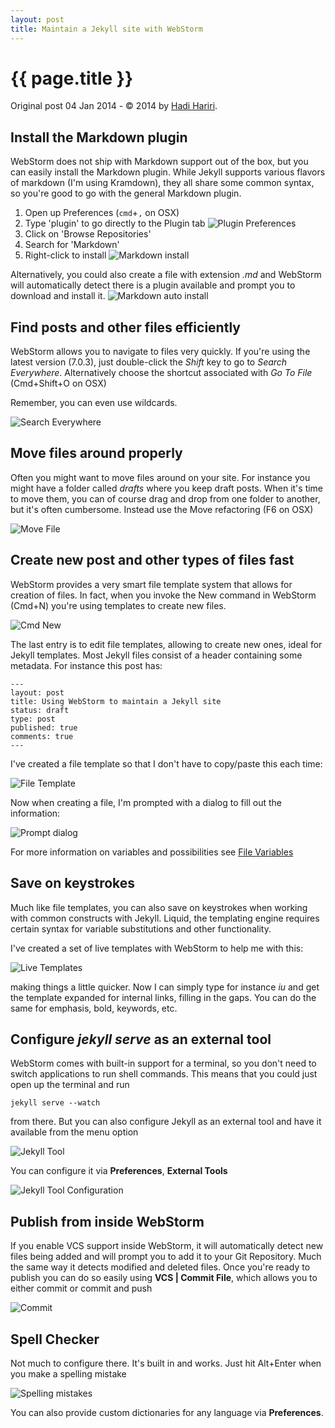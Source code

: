 ```yaml
---
layout: post
title: Maintain a Jekyll site with WebStorm
---
```


{{ page.title }}
================

<p class="meta">Original post 04 Jan 2014 - © 2014 by <a href="http://hadihariri.com/2014/01/04/using-webstorm-to-maintain-a-jekyll-site/" title="Permalink to Using WebStorm to maintain a Jekyll site – Hadi Hariri">Hadi Hariri</a>.</p>

## Install the Markdown plugin

WebStorm does not ship with Markdown support out of the box, but you can easily install the Markdown plugin. While Jekyll supports various flavors of markdown (I'm using Kramdown), they all share some common syntax, so you're good to go with the general Markdown plugin.

1. Open up Preferences (<code>cmd</code>+<code>,</code> on OSX)
2. Type 'plugin' to go directly to the Plugin tab ![Plugin Preferences][12]
3. Click on 'Browse Repositories'
4. Search for 'Markdown'
5. Right-click to install ![Markdown install][13]

Alternatively, you could also create a file with extension _.md_ and WebStorm will automatically detect there is a plugin available and prompt you to download and install it. ![Markdown auto install][14]

## Find posts and other files efficiently

WebStorm allows you to navigate to files very quickly. If you're using the latest version (7.0.3), just double-click the _Shift_ key to go to _Search Everywhere_. Alternatively choose the shortcut associated with _Go To File_ (Cmd+Shift+O on OSX)

Remember, you can even use wildcards.

![Search Everywhere][15]

## Move files around properly

Often you might want to move files around on your site. For instance you might have a folder called _drafts_ where you keep draft posts. When it's time to move them, you can of course drag and drop from one folder to another, but it's often cumbersome. Instead use the Move refactoring (F6 on OSX)

![Move File][16]

## Create new post and other types of files fast

WebStorm provides a very smart file template system that allows for creation of files. In fact, when you invoke the New command in WebStorm (Cmd+N) you're using templates to create new files.

![Cmd New][17]

The last entry is to edit file templates, allowing to create new ones, ideal for Jekyll templates. Most Jekyll files consist of a header containing some metadata. For instance this post has:


    ---
    layout: post
    title: Using WebStorm to maintain a Jekyll site
    status: draft
    type: post
    published: true
    comments: true
    ---


I've created a file template so that I don't have to copy/paste this each time:

![File Template][18]

Now when creating a file, I'm prompted with a dialog to fill out the information:

![Prompt dialog][19]

For more information on variables and possibilities see [File Variables][20]

## Save on keystrokes

Much like file templates, you can also save on keystrokes when working with common constructs with Jekyll. Liquid, the templating engine requires certain syntax for variable substitutions and other functionality.

I've created a set of live templates with WebStorm to help me with this:

![Live Templates][21]

making things a little quicker. Now I can simply type for instance _iu_ and get the template expanded for internal links, filling in the gaps. You can do the same for emphasis, bold, keywords, etc.

## Configure _jekyll serve_ as an external tool

WebStorm comes with built-in support for a terminal, so you don't need to switch applications to run shell commands. This means that you could just open up the terminal and run


    jekyll serve --watch


from there. But you can also configure Jekyll as an external tool and have it available from the menu option

![Jekyll Tool][22]

You can configure it via **Preferences**, **External Tools**

![Jekyll Tool Configuration][23]

## Publish from inside WebStorm

If you enable VCS support inside WebStorm, it will automatically detect new files being added and will prompt you to add it to your Git Repository. Much the same way it detects modified and deleted files. Once you're ready to publish you can do so easily using **VCS | Commit File**, which allows you to either commit or commit and push

![Commit][24]

## Spell Checker

Not much to configure there. It's built in and works. Just hit Alt+Enter when you make a spelling mistake

![Spelling mistakes][25]

You can also provide custom dictionaries for any language via **Preferences**.


[1]: http://hadihariri.com/
[2]: http://hadihariri.com/about/
[3]: http://hadihariri.com/posts/
[4]: http://hadihariri.com/talks/
[5]: http://hadihariri.com/projects/
[6]: https://www.youtube.com/channel/UCmglzRyUElGoMA7s03lWk8Q
[11]: http://hadihariri.com/2014/01/04/using-webstorm-to-maintain-a-jekyll-site/ "Using WebStorm to maintain a Jekyll site"
[12]: http://hadihariri.com/images/webstorm-guide-1.png
[13]: http://hadihariri.com/images/webstorm-guide-3.png
[14]: http://hadihariri.com/images/webstorm-guide-2.png
[15]: http://hadihariri.com/images/webstorm-guide-4.png
[16]: http://hadihariri.com/images/webstorm-guide-5.png
[17]: http://hadihariri.com/images/webstorm-guide-6.png
[18]: http://hadihariri.com/images/webstorm-guide-7.png
[19]: http://hadihariri.com/images/webstorm-guide-8.png
[20]: http://www.jetbrains.com/idea/webhelp/file-template-variables.html#predefined_template_variables
[21]: http://hadihariri.com/images/webstorm-guide-9.png
[22]: http://hadihariri.com/images/webstorm-guide-10.png
[23]: http://hadihariri.com/images/webstorm-guide-11.png
[24]: http://hadihariri.com/images/webstorm-guide-13.png
[25]: http://hadihariri.com/images/webstorm-guide-12.png
  